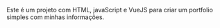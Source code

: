 Este é um projeto com HTML, javaScript e VueJS para criar um portfolio simples com minhas informações.
